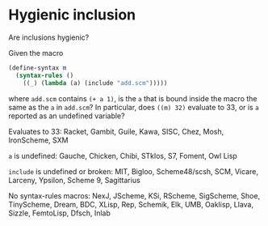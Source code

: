 # Hygienic inclusion

Are inclusions hygienic?

Given the macro

```Scheme
(define-syntax m
  (syntax-rules ()
    ((_) (lambda (a) (include "add.scm")))))
```

where `add.scm` contains `(+ a 1)`, is the `a` that is bound inside the macro the same as the `a` in `add.scm`?  In particular, does `((m) 32)` evaluate to 33, or is `a` reported as an undefined variable?

Evaluates to 33: Racket, Gambit, Guile, Kawa, SISC, Chez, Mosh, IronScheme, SXM

`a` is undefined: Gauche, Chicken, Chibi, STklos, S7, Foment, Owl Lisp

`include` is undefined or broken: MIT, Bigloo, Scheme48/scsh, SCM, Vicare, Larceny, Ypsilon, Scheme 9, Sagittarius

No syntax-rules macros: NexJ, JScheme, KSi, RScheme, SigScheme, Shoe, TinyScheme, Dream, BDC, XLisp, Rep, Schemik, Elk, UMB, Oaklisp, Llava, Sizzle, FemtoLisp, Dfsch, Inlab
